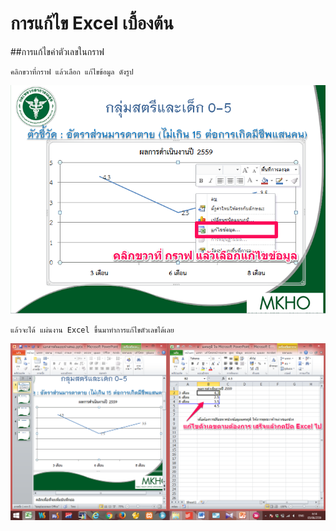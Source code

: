  # การแก้ไข Excel เบื้องต้น
  ##การแก้ไขค่าตัวเลขในกราฟ 
```
คลิกขวาที่กราฟ แล้วเลือก แก้ไขข้อมูล ดังรูป
```
  ![](./img/1.png)
  ```
  แล้วจะได้ แผ่นงาน Excel ขึ้นมาทำการแก้ไขตัวเลขได้เลย
  ```
  ![](./img/2.png)